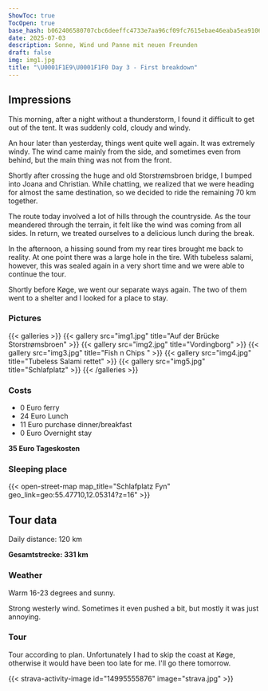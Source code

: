 ```yaml
---
ShowToc: true
TocOpen: true
base_hash: b062406580707cbc6deeffc4733e7aa96cf09fc7615ebae46eaba5ea9106325c
date: 2025-07-03
description: Sonne, Wind und Panne mit neuen Freunden
draft: false
img: img1.jpg
title: "\U0001F1E9\U0001F1F0 Day 3 - First breakdown"
---
```


## Impressions
This morning, after a night without a thunderstorm, I found it difficult to get out of the tent. It was suddenly cold, cloudy and windy.

An hour later than yesterday, things went quite well again. It was extremely windy. The wind came mainly from the side, and sometimes even from behind, but the main thing was not from the front.

Shortly after crossing the huge and old Storstrømsbroen bridge, I bumped into Joana and Christian. While chatting, we realized that we were heading for almost the same destination, so we decided to ride the remaining 70 km together.

The route today involved a lot of hills through the countryside. As the tour meandered through the terrain, it felt like the wind was coming from all sides. In return, we treated ourselves to a delicious lunch during the break.

In the afternoon, a hissing sound from my rear tires brought me back to reality. At one point there was a large hole in the tire. With tubeless salami, however, this was sealed again in a very short time and we were able to continue the tour.

Shortly before Køge, we went our separate ways again. The two of them went to a shelter and I looked for a place to stay.

### Pictures
{{< galleries >}}
{{< gallery src="img1.jpg" title="Auf der Brücke Storstrømsbroen" >}}
{{< gallery src="img2.jpg" title="Vordingborg" >}}
{{< gallery src="img3.jpg" title="Fish n Chips " >}}
{{< gallery src="img4.jpg" title="Tubeless Salami rettet" >}}
{{< gallery src="img5.jpg" title="Schlafplatz" >}}
{{< /galleries >}}

### Costs
- 0 Euro ferry
- 24 Euro Lunch
- 11 Euro purchase dinner/breakfast
- 0 Euro Overnight stay

**35 Euro Tageskosten**

### Sleeping place


{{< open-street-map map_title="Schlafplatz Fyn" geo_link=geo:55.47710,12.05314?z=16" >}}

## Tour data
Daily distance: 120 km

**Gesamtstrecke: 331 km**

### Weather
Warm 16-23 degrees and sunny.

Strong westerly wind. Sometimes it even pushed a bit, but mostly it was just annoying.

### Tour
Tour according to plan. Unfortunately I had to skip the coast at Køge, otherwise it would have been too late for me. I'll go there tomorrow.

{{< strava-activity-image id="14995555876" image="strava.jpg" >}}